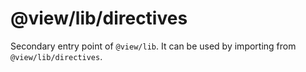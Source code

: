 # @view/lib/directives

Secondary entry point of `@view/lib`. It can be used by importing from `@view/lib/directives`.
